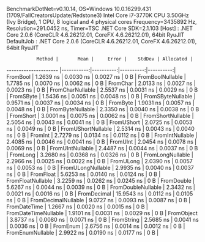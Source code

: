 
BenchmarkDotNet=v0.10.14, OS=Windows 10.0.16299.431 (1709/FallCreatorsUpdate/Redstone3)
Intel Core i7-3770K CPU 3.50GHz (Ivy Bridge), 1 CPU, 8 logical and 4 physical cores
Frequency=3435892 Hz, Resolution=291.0452 ns, Timer=TSC
.NET Core SDK=2.1.103
  [Host]     : .NET Core 2.0.6 (CoreCLR 4.6.26212.01, CoreFX 4.6.26212.01), 64bit RyuJIT
  DefaultJob : .NET Core 2.0.6 (CoreCLR 4.6.26212.01, CoreFX 4.6.26212.01), 64bit RyuJIT


               Method |       Mean |     Error |    StdDev | Allocated |
--------------------- |-----------:|----------:|----------:|----------:|
             FromBool |  1.2639 ns | 0.0030 ns | 0.0027 ns |       0 B |
     FromBoolNullable |  1.7785 ns | 0.0070 ns | 0.0062 ns |       0 B |
             FromChar |  2.0133 ns | 0.0027 ns | 0.0023 ns |       0 B |
     FromCharNullable |  2.5537 ns | 0.0031 ns | 0.0029 ns |       0 B |
            FromSByte |  1.5436 ns | 0.0051 ns | 0.0048 ns |       0 B |
    FromSByteNullable |  0.9571 ns | 0.0037 ns | 0.0034 ns |       0 B |
             FromByte |  1.9031 ns | 0.0057 ns | 0.0048 ns |       0 B |
     FromByteNullable |  2.3350 ns | 0.0040 ns | 0.0038 ns |       0 B |
            FromShort |  3.0001 ns | 0.0075 ns | 0.0062 ns |       0 B |
    FromShortNullable |  2.5054 ns | 0.0043 ns | 0.0041 ns |       0 B |
           FromUShort |  2.0725 ns | 0.0053 ns | 0.0049 ns |       0 B |
   FromUShortNullable |  2.5314 ns | 0.0043 ns | 0.0040 ns |       0 B |
              FromInt |  2.7279 ns | 0.0134 ns | 0.0112 ns |       0 B |
      FromIntNullable |  2.4085 ns | 0.0046 ns | 0.0041 ns |       0 B |
             FromUInt |  2.0454 ns | 0.0078 ns | 0.0069 ns |       0 B |
     FromUIntNullable |  2.4487 ns | 0.0044 ns | 0.0037 ns |       0 B |
             FromLong |  3.2680 ns | 0.0368 ns | 0.0326 ns |       0 B |
     FromLongNullable |  2.2966 ns | 0.0025 ns | 0.0022 ns |       0 B |
            FromULong |  2.0390 ns | 0.0057 ns | 0.0053 ns |       0 B |
    FromULongNullable |  2.9935 ns | 0.0040 ns | 0.0037 ns |       0 B |
            FromFloat |  5.6253 ns | 0.0140 ns | 0.0124 ns |       0 B |
    FromFloatNullable |  3.2259 ns | 0.0262 ns | 0.0245 ns |       0 B |
           FromDouble |  5.6267 ns | 0.0044 ns | 0.0039 ns |       0 B |
   FromDoubleNullable |  2.3432 ns | 0.0021 ns | 0.0016 ns |       0 B |
          FromDecimal | 15.9543 ns | 0.0112 ns | 0.0105 ns |       0 B |
  FromDecimalNullable |  9.0727 ns | 0.0093 ns | 0.0087 ns |       0 B |
         FromDateTime |  1.2667 ns | 0.0020 ns | 0.0015 ns |       0 B |
 FromDateTimeNullable |  1.9101 ns | 0.0031 ns | 0.0029 ns |       0 B |
           FromObject |  3.8737 ns | 0.0080 ns | 0.0071 ns |       0 B |
           FromString |  2.5685 ns | 0.0041 ns | 0.0036 ns |       0 B |
             FromEnum |  2.6756 ns | 0.0014 ns | 0.0012 ns |       0 B |
     FromEnumNullable |  2.9922 ns | 0.0190 ns | 0.0177 ns |       0 B |
